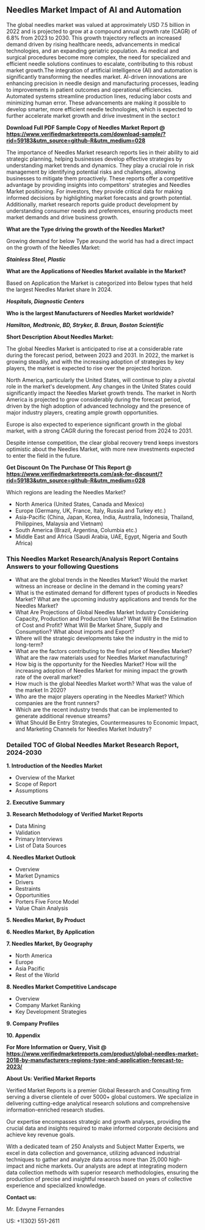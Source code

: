<h2>Needles Market Impact of AI and Automation</h2>The global needles market was valued at approximately USD 7.5 billion in 2022 and is projected to grow at a compound annual growth rate (CAGR) of 6.8% from 2023 to 2030. This growth trajectory reflects an increased demand driven by rising healthcare needs, advancements in medical technologies, and an expanding geriatric population. As medical and surgical procedures become more complex, the need for specialized and efficient needle solutions continues to escalate, contributing to this robust market growth.The integration of artificial intelligence (AI) and automation is significantly transforming the needles market. AI-driven innovations are enhancing precision in needle design and manufacturing processes, leading to improvements in patient outcomes and operational efficiencies. Automated systems streamline production lines, reducing labor costs and minimizing human error. These advancements are making it possible to develop smarter, more efficient needle technologies, which is expected to further accelerate market growth and drive investment in the sector.t</p><p id="" class=""><strong>Download Full PDF Sample Copy of Needles Market Report @ <a href="https://www.verifiedmarketreports.com/download-sample/?rid=59183&utm_source=github-R&utm_medium=028" target="_blank">https://www.verifiedmarketreports.com/download-sample/?rid=59183&utm_source=github-R&utm_medium=028</a></strong></p><p>The importance of&nbsp;Needles Market research reports lies in their ability to aid strategic planning, helping businesses develop effective strategies by understanding market trends and dynamics. They play a crucial role in risk management by identifying potential risks and challenges, allowing businesses to mitigate them proactively. These reports offer a competitive advantage by providing insights into competitors' strategies and Needles Market positioning. For investors, they provide critical data for making informed decisions by highlighting market forecasts and growth potential. Additionally, market research reports guide product development by understanding consumer needs and preferences, ensuring products meet market demands and drive business growth.</p><p><strong>What are the&nbsp;Type driving the growth of the Needles Market?</strong></p><p id="" class="">Growing demand for below Type around the world has had a direct impact on the growth of the Needles Market:</p><em><strong>Stainless Steel, Plastic</strong></em></p><strong>What are the&nbsp;Applications&nbsp;of Needles Market available in the Market?</strong></p><p id="" class="">Based on Application the Market is categorized into Below types that held the largest Needles Market share In 2024.</p><em><strong>Hospitals, Diagnostic Centers</strong></em></p><strong>Who is the largest Manufacturers of Needles Market worldwide?</strong></p><p><em><strong>Hamilton, Medtronic, BD, Stryker, B. Braun, Boston Scientific</strong></em></p><p id="" class=""><strong>Short Description About Needles Market:</strong></p><p>The global Needles Market is anticipated to rise at a considerable rate during the forecast period, between 2023 and 2031. In 2022, the market is growing steadily, and with the increasing adoption of strategies by key players, the market is expected to rise over the projected horizon.</p><p>North America, particularly the United States, will continue to play a pivotal role in the market's development. Any changes in the United States could significantly impact the Needles Market growth trends. The market in North America is projected to grow considerably during the forecast period, driven by the high adoption of advanced technology and the presence of major industry players, creating ample growth opportunities.</p><p>Europe is also expected to experience significant growth in the global market, with a strong CAGR during the forecast period from 2024 to 2031.</p><p>Despite intense competition, the clear global recovery trend keeps investors optimistic about the Needles Market, with more new investments expected to enter the field in the future.</p><p id="" class=""><strong>Get Discount On The Purchase Of This Report @ <a href="https://www.verifiedmarketreports.com/ask-for-discount/?rid=59183&utm_source=github-R&utm_medium=028" target="_blank">https://www.verifiedmarketreports.com/ask-for-discount/?rid=59183&utm_source=github-R&utm_medium=028</a></strong></p>Which regions are leading the Needles Market?</p><ul><li>North America (United States, Canada and Mexico)</li><li>Europe (Germany, UK, France, Italy, Russia and Turkey etc.)</li><li>Asia-Pacific (China, Japan, Korea, India, Australia, Indonesia, Thailand, Philippines, Malaysia and Vietnam)</li><li>South America (Brazil, Argentina, Columbia etc.)</li><li>Middle East and Africa (Saudi Arabia, UAE, Egypt, Nigeria and South Africa)</li></ul><h3 id="" class="">This Needles Market Research/Analysis Report Contains Answers to your following Questions</h3><ul><li>What are the global trends in the Needles Market? Would the market witness an increase or decline in the demand in the coming years?</li><li>What is the estimated demand for different types of products in Needles Market? What are the upcoming industry applications and trends for the Needles Market?</li><li>What Are Projections of Global Needles Market Industry Considering Capacity, Production and Production Value? What Will Be the Estimation of Cost and Profit? What Will Be Market Share, Supply and Consumption? What about imports and Export?</li><li>Where will the strategic developments take the industry in the mid to long-term?</li><li>What are the factors contributing to the final price of Needles Market? What are the raw materials used for Needles Market manufacturing?</li><li>How big is the opportunity for the Needles Market? How will the increasing adoption of Needles Market for mining impact the growth rate of the overall market?</li><li>How much is the global Needles Market worth? What was the value of the market In 2020?</li><li>Who are the major players operating in the Needles Market? Which companies are the front runners?</li><li>Which are the recent industry trends that can be implemented to generate additional revenue streams?</li><li>What Should Be Entry Strategies, Countermeasures to Economic Impact, and Marketing Channels for Needles Market Industry?</li></ul><h3 id="" class="">Detailed TOC of Global Needles Market Research Report, 2024-2030</h3><p id="" class=""><strong>1. Introduction of the Needles Market</strong></p><ul><li>Overview of the Market</li><li>Scope of Report</li><li>Assumptions</li></ul><p id="" class=""><strong>2. Executive Summary</strong></p><p id="" class=""><strong>3. Research Methodology of Verified Market Reports</strong></p><ul><li>Data Mining</li><li>Validation</li><li>Primary Interviews</li><li>List of Data Sources</li></ul><p id="" class=""><strong>4. Needles Market Outlook</strong></p><ul><li>Overview</li><li>Market Dynamics</li><li>Drivers</li><li>Restraints</li><li>Opportunities</li><li>Porters Five Force Model</li><li>Value Chain Analysis</li></ul><p id="" class=""><strong>5. Needles Market, By Product</strong></p><p id="" class=""><strong>6. Needles Market, By Application</strong></p><p id="" class=""><strong>7. Needles Market, By Geography</strong></p><ul><li>North America</li><li>Europe</li><li>Asia Pacific</li><li>Rest of the World</li></ul><p id="" class=""><strong>8. Needles Market Competitive Landscape</strong></p><ul><li>Overview</li><li>Company Market Ranking</li><li>Key Development Strategies</li></ul><p id="" class=""><strong>9. Company Profiles</strong></p><p id="" class=""><strong>10. Appendix</strong></p><p id="" class=""><strong>For More Information or Query, Visit @ <a href="https://www.verifiedmarketreports.com/product/global-needles-market-2018-by-manufacturers-regions-type-and-application-forecast-to-2023/" target="_blank">https://www.verifiedmarketreports.com/product/global-needles-market-2018-by-manufacturers-regions-type-and-application-forecast-to-2023/</a></strong></p><p id="" class=""><strong>About Us: Verified Market Reports</strong></p><p id="" class="">Verified Market Reports is a premier Global Research and Consulting firm serving a diverse clientele of over 5000+ global customers. We specialize in delivering cutting-edge analytical research solutions and comprehensive information-enriched research studies.</p><p id="" class="">Our expertise encompasses strategic and growth analyses, providing the crucial data and insights required to make informed corporate decisions and achieve key revenue goals.</p><p id="" class="">With a dedicated team of 250 Analysts and Subject Matter Experts, we excel in data collection and governance, utilizing advanced industrial techniques to gather and analyze data across more than 25,000 high-impact and niche markets. Our analysts are adept at integrating modern data collection methods with superior research methodologies, ensuring the production of precise and insightful research based on years of collective experience and specialized knowledge.</p><p id="" class=""><strong>Contact us:</strong></p><p id="" class="">Mr. Edwyne Fernandes</p><p id="" class="">US: +1(302) 551-2611</p>